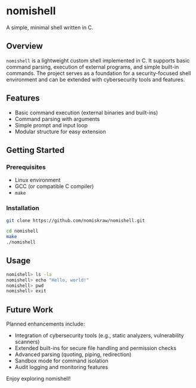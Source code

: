 # nomishell

A simple, minimal shell written in C.

## Overview

`nomishell` is a lightweight custom shell implemented in C. It supports basic command parsing, execution of external programs, and simple built-in commands. The project serves as a foundation for a security-focused shell environment and can be extended with cybersecurity tools and features.

## Features

- Basic command execution (external binaries and built-ins)  
- Command parsing with arguments  
- Simple prompt and input loop  
- Modular structure for easy extension  

## Getting Started

### Prerequisites

- Linux environment  
- GCC (or compatible C compiler)  
- `make`  

### Installation

```bash
git clone https://github.com/nomiskraw/nomishell.git
```
```bash
cd nomishell
make
./nomishell
```

## Usage
```bash
nomishell> ls -la
nomishell> echo "Hello, world!"
nomishell> pwd
nomishell> exit
```

## Future Work

Planned enhancements include:

- Integration of cybersecurity tools (e.g., static analyzers, vulnerability scanners)
- Extended built-ins for secure file handling and permission checks
- Advanced parsing (quoting, piping, redirection)
- Sandbox mode for command isolation
- Audit logging and monitoring features

Enjoy exploring nomishell!

